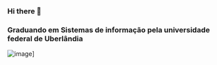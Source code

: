 ### Hi there 👋
### Graduando em Sistemas de informação pela universidade federal de Uberlândia
![image](https://img.shields.io/badge/JavaScript-323330?style=for-the-badge&logo=javascript&logoColor=F7DF1E)]
<!--
**ArthurGuardieiro/ArthurGuardieiro** is a ✨ _special_ ✨ repository because its `README.md` (this file) appears on your GitHub profile.

Here are some ideas to get you started:

- 🔭 I’m currently working on ...
- 🌱 I’m currently learning ...
- 👯 I’m looking to collaborate on ...
- 🤔 I’m looking for help with ...
- 💬 Ask me about ...
- 📫 How to reach me: ...
- 😄 Pronouns: ...
- ⚡ Fun fact: ...
[![image](https://img.shields.io/badge/JavaScript-323330?style=for-the-badge&logo=javascript&logoColor=F7DF1E)](https://www.google.com/search?gs_ssp=eJzj4tTP1TcwMU02T1JgNGB0YPBiS8_PT89JBQBASQXT&q=google&rlz=1C1YTUH_pt-PTBR1003BR1003&oq=goo&aqs=chrome.1.69i57j46i199i465i512j0i512l7.1431j0j7&sourceid=chrome&ie=UTF-8) imagem com link

-->
